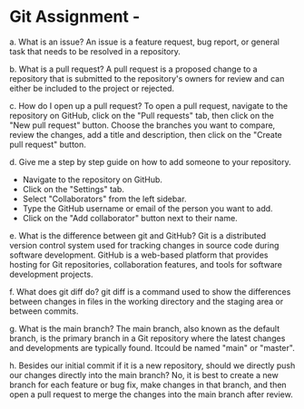 # Git Assignment -<Abigealtheanalyst>

a. What is an issue?
An issue is a feature request, bug report, or general task that needs to be resolved in a repository.

b. What is a pull request?
A pull request is a proposed change to a repository that is submitted to the repository's owners for review and can either be included to the project or rejected.

c. How do I open up a pull request?
To open a pull request, navigate to the repository on GitHub, click on the "Pull requests" tab, then click on the "New pull request" button. Choose the branches you want to compare, review the changes, add a title and description, then click on the "Create pull request" button.

d. Give me a step by step guide on how to add someone to your repository.
- Navigate to the repository on GitHub.
- Click on the "Settings" tab.
- Select "Collaborators" from the left sidebar.
- Type the GitHub username or email of the person you want to add.
- Click on the "Add collaborator" button next to their name.

e. What is the difference between git and GitHub?
Git is a distributed version control system used for tracking changes in source code during software development. GitHub is a web-based platform that provides hosting for Git repositories, collaboration features, and tools for software development projects.

f. What does git diff do?
git diff is a command used to show the differences between changes in files in the working directory and the staging area or between commits.

g. What is the main branch?
The main branch, also known as the default branch, is the primary branch in a Git repository where the latest changes and developments are typically found. Itcould be named "main" or "master".

h. Besides our initial commit if it is a new repository, should we directly push our changes directly into the main branch?
No, it is best to create a new branch for each feature or bug fix, make changes in that branch, and then open a pull request to merge the changes into the main branch after review.